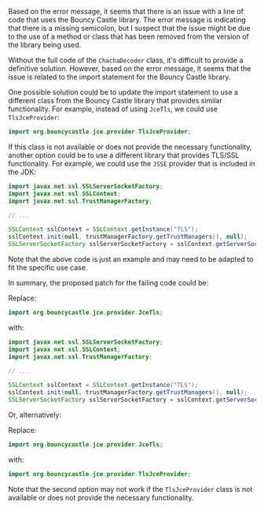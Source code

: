 Based on the error message, it seems that there is an issue with a line of code that uses the Bouncy Castle library. The error message is indicating that there is a missing semicolon, but I suspect that the issue might be due to the use of a method or class that has been removed from the version of the library being used.

Without the full code of the `ChachaDecoder` class, it's difficult to provide a definitive solution. However, based on the error message, it seems that the issue is related to the import statement for the Bouncy Castle library.

One possible solution could be to update the import statement to use a different class from the Bouncy Castle library that provides similar functionality. For example, instead of using `JceTls`, we could use `TlsJceProvider`:
```java
import org.bouncycastle.jce.provider.TlsJceProvider;
```
If this class is not available or does not provide the necessary functionality, another option could be to use a different library that provides TLS/SSL functionality. For example, we could use the `JSSE` provider that is included in the JDK:
```java
import javax.net.ssl.SSLServerSocketFactory;
import javax.net.ssl.SSLContext;
import javax.net.ssl.TrustManagerFactory;

// ...

SSLContext sslContext = SSLContext.getInstance("TLS");
sslContext.init(null, trustManagerFactory.getTrustManagers(), null);
SSLServerSocketFactory sslServerSocketFactory = sslContext.getServerSocketFactory();
```
Note that the above code is just an example and may need to be adapted to fit the specific use case.

In summary, the proposed patch for the failing code could be:

Replace:
```java
import org.bouncycastle.jce.provider.JceTls;
```
with:
```java
import javax.net.ssl.SSLServerSocketFactory;
import javax.net.ssl.SSLContext;
import javax.net.ssl.TrustManagerFactory;

// ...

SSLContext sslContext = SSLContext.getInstance("TLS");
sslContext.init(null, trustManagerFactory.getTrustManagers(), null);
SSLServerSocketFactory sslServerSocketFactory = sslContext.getServerSocketFactory();
```
Or, alternatively:

Replace:
```java
import org.bouncycastle.jce.provider.JceTls;
```
with:
```java
import org.bouncycastle.jce.provider.TlsJceProvider;
```
Note that the second option may not work if the `TlsJceProvider` class is not available or does not provide the necessary functionality.